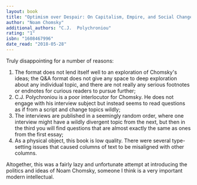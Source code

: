 ```yaml
---
layout: book
title: "Optimism over Despair: On Capitalism, Empire, and Social Change"
author: "Noam Chomsky"
additional_authors: "C.J.  Polychroniou"
rating: "1"
isbn: "1608467996"
date_read: "2018-05-28"
---
```


Truly disappointing for a number of reasons:

1. The format does not lend itself well to an exploration of Chomsky's ideas; the Q&A format does not give any space to deep exploration about any individual topic, and there are not really any serious footnotes or endnotes for curious readers to pursue further;
2.  C.J. Polychroniou is a poor interlocutor for Chomsky. He does not engage with his interview subject but instead seems to read questions as if from a script and change topics wildly;
3. The interviews are published in a seemingly random order, where one interview might have a wildly divergent topic from the next, but then in the third you will find questions that are almost exactly the same as ones from the first essay;
4. As a physical object, this book is low quality. There were several type-setting issues that caused columns of text to be misaligned with other columns.

Altogether, this was a fairly lazy and unfortunate attempt at introducing the politics and ideas of Noam Chomsky, someone I think is a very important modern intellectual.

